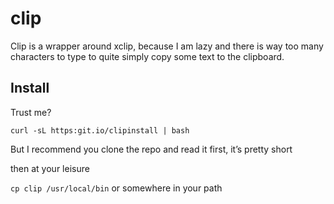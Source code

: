 # clip
Clip is a wrapper around xclip, because I am lazy and there is way too many characters to type to quite simply copy some text to the clipboard.

## Install

Trust me?

```
curl -sL https:git.io/clipinstall | bash
```

But I recommend you clone the repo and read it first, it’s pretty short

then at your leisure

`cp clip /usr/local/bin`
or somewhere in your path
